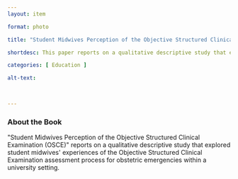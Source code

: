 ```yaml
---
layout: item 

format: photo 

title: "Student Midwives Perception of the Objective Structured Clinical Examination (OSCE)"

shortdesc: This paper reports on a qualitative descriptive study that explored student midwives' experiences of the Objective Structured Clinical Examination assessment process for obstetric emergencies within a university setting. 

categories: [ Education ] 

alt-text:  

 

--- 
```




### About the Book

"Student Midwives Perception of the Objective Structured Clinical Examination (OSCE)" reports on a qualitative descriptive study that explored student midwives' experiences of the Objective Structured Clinical Examination assessment process for obstetric emergencies within a university setting. 
